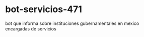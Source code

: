 # bot-servicios-471
  bot que informa sobre instituciones gubernamentales en mexico encargadas de servicios 
